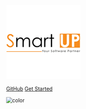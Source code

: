 <!-- _coverpage.md -->
![logo](smartup-groupe-3s.png)


[GitHub]()
[Get Started](plan.md)

<!-- background image -->

<!-- ![](_media/bg.png) -->

<!-- background color -->

![color](#f0f0f0)